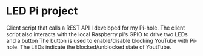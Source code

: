 # LED Pi project

Client script that calls a REST API I developed for my Pi-hole.
The client script also interacts with the local Raspberry pi's GPIO to drive two LEDs and a button
The button is used to enable/disable blocking YouTube with Pi-hole.
The LEDs indicate the blocked/unblocked state of YoutTube.
